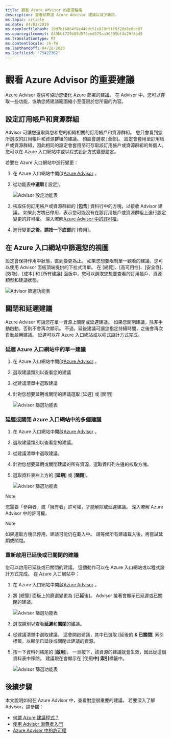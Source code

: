 ```yaml
---
title: 觀看 Azure Advisor 的重要建議
description: 查看和篩選 Azure Advisor 建議以減少雜訊。
ms.topic: article
ms.date: 04/03/2019
ms.openlocfilehash: 10d7b16864f8e449dc51e870c5ff9f20d8c0dc87
ms.sourcegitcommit: 849bb1729b89d075eed579aa36395bf4d29f3bd9
ms.translationtype: MT
ms.contentlocale: zh-TW
ms.lasthandoff: 04/28/2020
ms.locfileid: "75422362"
---
```

# <a name="view-azure-advisor-recommendations-that-matter-to-you"></a>觀看 Azure Advisor 的重要建議

Azure Advisor 提供可協助您優化 Azure 部署的建議。 在 Advisor 中，您可以存取一些功能，協助您將建議範圍縮小至僅限於您所需的內容。

## <a name="configure-subscriptions-and-resource-groups"></a>設定訂用帳戶和資源群組

Advisor 可讓您選取與您和您的組織相關的訂用帳戶和資源群組。 您只會看到您所選取的訂用帳戶和資源群組的建議。 預設會選取 [全部]。 設定會套用至訂用帳戶或資源群組，因此相同的設定會套用至可存取該訂用帳戶或資源群組的每個人。 您可以在 Azure 入口網站中或以程式設計方式變更設定。

若要在 Azure 入口網站中進行變更：

1. 在 Azure 入口網站中開啟[Azure Advisor](https://aka.ms/azureadvisordashboard) 。

1. 從功能表**中選取 [** 設定]。

   ![Advisor 設定功能表](./media/view-recommendations/configuration.png)

1. 核取任何訂用帳戶或資源群組的 [**包含**] 資料行中的方塊，以接收 Advisor 建議。 如果此方塊已停用，表示您可能沒有在該訂用帳戶或資源群組上進行設定變更的許可權。 深入瞭解[Azure Advisor 中的許可權](permissions.md)。

1. 進行變更**之後，請按一下底部**的 [套用]。

## <a name="filtering-your-view-in-the-azure-portal"></a>在 Azure 入口網站中篩選您的視圖

設定會保持作用中狀態，直到變更為止。 如果您想要限制單一觀看的建議，您可以使用 Advisor 面板頂端提供的下拉式清單。 在 [總覽]、[高可用性]、[安全性]、[效能]、[成本] 和 [所有建議] 面板中，您可以選取您想要查看的訂用帳戶、資源類型和建議狀態。

   ![Advisor 篩選功能表](./media/view-recommendations/filtering.png)

## <a name="dismissing-and-postponing-recommendations"></a>關閉和延遲建議

Azure Advisor 可讓您在單一資源上關閉或延遲建議。 如果您關閉建議，除非手動啟動，否則不會再次顯示。 不過，延後建議可讓您指定持續時間，之後會再次自動啟用建議。 延遲可以在 Azure 入口網站或以程式設計方式完成。

### <a name="postpone-a-single-recommendation-in-the-azure-portal"></a>延遲 Azure 入口網站中的單一建議 

1. 在 Azure 入口網站中開啟[Azure Advisor](https://aka.ms/azureadvisordashboard) 。
1. 選取建議類別以查看您的建議
1. 從建議清單中選取建議
1. 針對您想要延期或關閉的建議選取 [延遲] 或 [關閉]

     ![Advisor 篩選功能表](./media/view-recommendations/postpone-dismiss.png)

### <a name="postpone-or-dismiss-a-multiple-recommendations-in-the-azure-portal"></a>延遲或關閉 Azure 入口網站中的多個建議

1. 在 Azure 入口網站中開啟[Azure Advisor](https://aka.ms/azureadvisordashboard) 。
1. 選取建議類別以查看您的建議。
1. 從建議清單中選取建議。
1. 針對您想要延期或關閉建議的所有資源，選取資料列左邊的核取方塊。
1. 選取資料表左上方的 [**延期**] 或 [**關閉**]。

     ![Advisor 篩選功能表](./media/view-recommendations/postpone-dismiss-multiple.png)

> [!NOTE]
> 您需要「參與者」或「擁有者」許可權，才能解除或延遲建議。 深入瞭解 Azure Advisor 中的許可權。

> [!NOTE]
> 如果選取方塊已停用，建議可能仍在載入中。 請等候所有建議載入後，再嘗試延期或關閉。

### <a name="reactivate-a-postponed-or-dismissed-recommendation"></a>重新啟用已延後或已關閉的建議

您可以啟用已延後或已關閉的建議。 這個動作可以在 Azure 入口網站或以程式設計方式完成。 在 Azure 入口網站中：

1. 在 Azure 入口網站中開啟[Azure Advisor](https://aka.ms/azureadvisordashboard) 。

1. 將 [總覽] 面板上的篩選變更為 [已**延**後]。 Advisor 接著會顯示已延遲或已關閉的建議。

    ![Advisor 篩選功能表](./media/view-recommendations/activate-postponed.png)

1. 選取類別以查看**延遲**和**關閉**的建議。

1. 從建議清單中選取建議。 這會開啟建議，其中已選取 [延後的 **& 已關閉**] 索引標籤，以顯示已延後或關閉此建議的資源。

1. 按一下資料列結尾的 [**啟用**]。 一旦按下，該資源的建議就會生效，因此從這個資料表中移除。 建議現在會顯示在 [使用**中] 索引**標籤中。
 
     ![Advisor 篩選功能表](./media/view-recommendations/activate-postponed-2.png)

## <a name="next-steps"></a>後續步驟

本文說明如何在 Azure Advisor 中，查看對您很重要的建議。 若要深入了解 Advisor，請參閱︰ 

- [何謂 Azure 建議程式？](advisor-overview.md)
- [使用 Advisor 消費者入門](advisor-get-started.md)
- [Azure Advisor 中的許可權](permissions.md)



